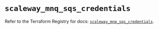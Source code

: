 # `scaleway_mnq_sqs_credentials`

Refer to the Terraform Registry for docs: [`scaleway_mnq_sqs_credentials`](https://registry.terraform.io/providers/scaleway/scaleway/2.53.0/docs/resources/mnq_sqs_credentials).
